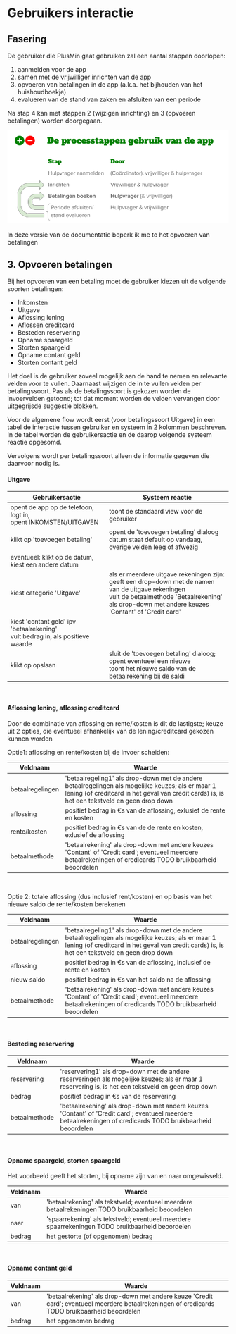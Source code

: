 # Gebruikers interactie

## Fasering

De gebruiker die PlusMin gaat gebruiken zal een aantal stappen doorlopen:

1. aanmelden voor de app
2. samen met de vrijwilliger inrichten van de app
3. opvoeren van betalingen in de app (a.k.a. het bijhouden van het huishoudboekje)
4. evalueren van de stand van zaken en afsluiten van een periode

Na stap 4 kan met stappen 2 (wijzigen inrichting) en 3 (opvoeren betalingen) worden doorgegaan.   

![](./img/PM-processtappen.png)

In deze versie van de documentatie beperk ik me to het opvoeren van betalingen

## 3. Opvoeren betalingen

Bij het opvoeren van een betaling moet de gebruiker kiezen uit de volgende soorten betalingen:

- Inkomsten
- Uitgave
- Aflossing lening
- Aflossen creditcard
- Besteden reservering
- Opname spaargeld
- Storten spaargeld
- Opname contant geld
- Storten contant geld

Het doel is de gebruiker zoveel mogelijk aan de hand te nemen en relevante velden voor te vullen. Daarnaast wijzigen de
in te vullen velden per betalingssoort. Pas als de betalingssoort is gekozen worden de invoervelden getoond; tot dat
moment worden de velden vervangen door uitgegrijsde suggestie blokken.

Voor de algemene flow wordt eerst (voor betalingssoort Uitgave) in een tabel de interactie tussen gebruiker en systeem
in 2 kolommen beschreven. In de tabel worden de gebruikersactie en de daarop volgende systeem reactie opgesomd.

Vervolgens wordt per betalingssoort alleen de informatie gegeven die daarvoor nodig is.

#### Uitgave

| Gebruikersactie                                                                    | Systeem reactie                                                                                                                                                                                            |
|------------------------------------------------------------------------------------|------------------------------------------------------------------------------------------------------------------------------------------------------------------------------------------------------------|
| opent de app op de telefoon, logt in, <br/>opent INKOMSTEN/UITGAVEN                | toont de standaard view voor de gebruiker                                                                                                                                                                  |
| klikt op 'toevoegen betaling'                                                      | opent de 'toevoegen betaling' dialoog<br/>datum staat default op vandaag, overige velden leeg  of afwezig                                                                                                  |
| eventueel: klikt op de datum, kiest een andere datum                               |                                                                                                                                                                                                            |
| kiest categorie 'Uitgave'                                                          | als er meerdere uitgave rekeningen zijn: geeft een drop-down met de namen van de uitgave rekeningen<br/>vult de betaalmethode 'Betaalrekening' als drop-down  met andere keuzes 'Contant' of 'Credit card' |
| kiest 'contant geld' ipv 'betaalrekening'<br/>vult bedrag in, als positieve waarde |                                                                                                                                                                                                            |
| klikt op opslaan                                                                   | sluit de 'toevoegen betaling' dialoog; opent eventueel een nieuwe<br/>toont het nieuwe saldo van de betaalrekening bij de saldi                                                                            |

&nbsp;

#### Aflossing lening, aflossing creditcard

Door de combinatie van aflossing en rente/kosten is dit de lastigste; keuze uit 2 opties, die eventueel afhankelijk van
de lening/creditcard gekozen kunnen worden

Optie1: aflossing en rente/kosten bij de invoer scheiden:

| Veldnaam         | Waarde                                                                                                                                                                                                      |
|------------------|-------------------------------------------------------------------------------------------------------------------------------------------------------------------------------------------------------------|
| betaalregelingen | 'betaalregeling1' als drop-down  met de andere betaalregelingen als mogelijke keuzes; als er maar 1 lening (of creditcard in het geval van credit cards) is, is het een tekstveld en geen drop down |      
| aflossing        | positief bedrag in &euro;s van de aflossing, exlusief de rente en kosten                                                                                                                                    |      
| rente/kosten     | positief bedrag in &euro;s van de de rente en kosten, exlusief de aflossing                                                                                                                                 |      
| betaalmethode    | 'betaalrekening' als drop-down  met andere keuzes 'Contant' of 'Credit card'; eventueel meerdere betaalrekeningen of credicards TODO bruikbaarheid beoordelen                                               |      

&nbsp;

Optie 2: totale aflossing (dus inclusief rent/kosten) en op basis van het nieuwe saldo de rente/kosten berekenen

| Veldnaam         | Waarde                                                                                                                                                                                                      |
|------------------|-------------------------------------------------------------------------------------------------------------------------------------------------------------------------------------------------------------|
| betaalregelingen | 'betaalregeling1' als drop-down  met de andere betaalregelingen als mogelijke keuzes; als er maar 1 lening (of creditcard in het geval van credit cards) is, is het een tekstveld en geen drop down |      
| aflossing        | positief bedrag in &euro;s van de aflossing, inclusief de rente en kosten                                                                                                                                   |      
| nieuw saldo      | positief bedrag in &euro;s van het saldo na de aflossing                                                                                                                                                    |      
| betaalmethode    | 'betaalrekening' als drop-down  met andere keuzes 'Contant' of 'Credit card'; eventueel meerdere betaalrekeningen of credicards TODO bruikbaarheid beoordelen                                               |      

&nbsp;

#### Besteding reservering

| Veldnaam      | Waarde                                                                                                                                                        |
|---------------|---------------------------------------------------------------------------------------------------------------------------------------------------------------|
| reservering   | 'reservering1' als drop-down  met de andere reserveringen als mogelijke keuzes; als er maar 1 reservering is, is het een tekstveld en geen drop down          |      
| bedrag        | positief bedrag in &euro;s van de reservering                                                                                                                 |      
| betaalmethode | 'betaalrekening' als drop-down  met andere keuzes 'Contant' of 'Credit card'; eventueel meerdere betaalrekeningen of credicards TODO bruikbaarheid beoordelen |      

&nbsp;

#### Opname spaargeld, storten spaargeld

Het voorbeeld geeft het storten, bij opname zijn van en naar omgewisseld.

| Veldnaam | Waarde                                                                                            |
|----------|---------------------------------------------------------------------------------------------------|
| van      | 'betaalrekening' als tekstveld; eventueel meerdere betaalrekeningen TODO bruikbaarheid beoordelen |      
| naar     | 'spaarrekening' als tekstveld; eventueel meerdere spaarrekeningen TODO bruikbaarheid beoordelen   |      
| bedrag   | het gestorte (of opgenomen) bedrag                                                                |      

&nbsp;

#### Opname contant geld

| Veldnaam | Waarde                                                                                                                                          |
|----------|-------------------------------------------------------------------------------------------------------------------------------------------------|
| van      | 'betaalrekening' als drop-down  met andere keuze 'Credit card'; eventueel meerdere betaalrekeningen of credicards TODO bruikbaarheid beoordelen |      
| bedrag   | het opgenomen bedrag                                                                                                                            |      

